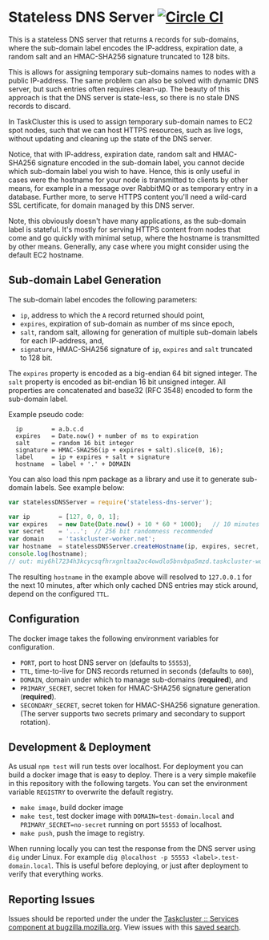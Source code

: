 Stateless DNS Server [![Circle CI](https://circleci.com/gh/taskcluster/stateless-dns-server.svg?style=badge)](https://circleci.com/gh/taskcluster/stateless-dns-server)
====================
This is a stateless DNS server that returns `A` records for sub-domains, where
the sub-domain label encodes the IP-address, expiration date, a random salt and
an HMAC-SHA256 signature truncated to 128 bits.

This is allows for assigning temporary sub-domains names to nodes with a public
IP-address. The same problem can also be solved with dynamic DNS server, but
such entries often requires clean-up. The beauty of this approach is that the
DNS server is state-less, so there is no stale DNS records to discard.

In TaskCluster this is used to assign temporary sub-domain names to EC2 spot
nodes, such that we can host HTTPS resources, such as live logs, without
updating and cleaning up the state of the DNS server.

Notice, that with IP-address, expiration date, random salt and HMAC-SHA256
signature encoded in the sub-domain label, you cannot decide which sub-domain
label you wish to have. Hence, this is only useful in cases were the hostname
for your node is transmitted to clients by other means, for example in a message
over RabbitMQ or as temporary entry in a database. Further more, to serve HTTPS
content you'll need a wild-card SSL certificate, for domain managed by this
DNS server.

Note, this obviously doesn't have many applications, as the sub-domain label
is stateful. It's mostly for serving HTTPS content from nodes that come and go
quickly with minimal setup, where the hostname is transmitted by other means.
Generally, any case where you might consider using the default EC2 hostname.

Sub-domain Label Generation
---------------------------
The sub-domain label encodes the following parameters:
 * `ip`, address to which the `A` record returned should point,
 * `expires`, expiration of sub-domain as number of ms since epoch,
 * `salt`, random salt, allowing for generation of multiple sub-domain labels
    for each IP-address, and,
 * `signature`, HMAC-SHA256 signature of `ip`, `expires` and `salt` truncated
    to 128 bit.

The `expires` property is encoded as a big-endian 64 bit signed integer. The
`salt` property is encoded as bit-endian 16 bit unsigned integer. All properties
are concatenated and base32 (RFC 3548) encoded to form the sub-domain label.

Example pseudo code:
```
  ip        = a.b.c.d
  expires   = Date.now() + number of ms to expiration
  salt      = random 16 bit integer
  signature = HMAC-SHA256(ip + expires + salt).slice(0, 16);
  label     = ip + expires + salt + signature
  hostname  = label + '.' + DOMAIN
```

You can also load this npm package as a library and use it to generate
sub-domain labels. See example below:
```js
var statelessDNSServer = require('stateless-dns-server');

var ip        = [127, 0, 0, 1];
var expires   = new Date(Date.now() + 10 * 60 * 1000);   // 10 minutes
var secret    = '...';  // 256 bit randomness recommended
var domain    = 'taskcluster-worker.net';
var hostname  = statelessDNSServer.createHostname(ip, expires, secret, domain);
console.log(hostname);
// out: miy6hl7234h3kcycsqfhrxgnltaa2oc4owdlo5bnvbpa5mzd.taskcluster-worker.net
```

The resulting `hostname` in the example above will resolved to `127.0.0.1` for
the next 10 minutes, after which only cached DNS entries may stick around,
depend on the configured `TTL`.

Configuration
-------------
The docker image takes the following environment variables for configuration.
 * `PORT`, port to host DNS server on (defaults to `55553`),
 * `TTL`, time-to-live for DNS records returned in seconds (defaults to `600`),
 * `DOMAIN`, domain under which to manage sub-domains (**required**), and
 * `PRIMARY_SECRET`, secret token for HMAC-SHA256 signature generation (**required**).
 * `SECONDARY_SECRET`, secret token for HMAC-SHA256 signature generation.
(The server supports two secrets primary and secondary to support rotation).

Development & Deployment
------------------------
As usual `npm test` will run tests over localhost. For deployment you can
build a docker image that is easy to deploy. There is a very simple makefile in
this repository with the following targets. You can set the environment variable
`REGISTRY` to overwrite the default registry.

 * `make image`, build docker image
 * `make test`, test docker image with `DOMAIN=test-domain.local` and
    `PRIMARY_SECRET=no-secret` running on port `55553` of localhost.
 * `make push`, push the image to registry.

When running locally you can test the response from the DNS server using `dig`
under Linux. For example `dig @localhost -p 55553 <label>.test-domain.local`.
This is useful before deploying, or just after deployment to verify that
everything works.

Reporting Issues
----------------
Issues should be reported under the under the [Taskcluster :: Services component at bugzilla.mozilla.org](https://bugzilla.mozilla.org/enter_bug.cgi?product=Taskcluster&component=Services).
View issues with this [saved search](https://bugzilla.mozilla.org/buglist.cgi?short_desc=dns&query_format=advanced&short_desc_type=allwordssubstr&product=TaskCluster&resolution=---https://bugzilla.mozilla.org/buglist.cgi?short_desc=dns&query_format=advanced&short_desc_type=allwordssubstr&product=TaskCluster&resolution=---&list_id=15212521).
